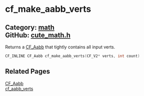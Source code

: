 [](../header.md ':include')

# cf_make_aabb_verts

Category: [math](/api_reference?id=math)  
GitHub: [cute_math.h](https://github.com/RandyGaul/cute_framework/blob/master/include/cute_math.h)  
---

Returns a [CF_Aabb](/math/cf_aabb.md) that tightly contains all input verts.

```cpp
CF_INLINE CF_Aabb cf_make_aabb_verts(CF_V2* verts, int count)
```

## Related Pages

[CF_Aabb](/math/cf_aabb.md)  
[cf_aabb_verts](/math/cf_aabb_verts.md)  
